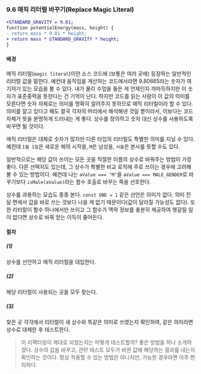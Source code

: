 ### 9.6 매직 리터럴 바꾸기(Replace Magic Literal)
``` diff
+STANDARD_GRAVITY = 9.81;
function potentialEnergy(mass, height) {
- return mass * 9.81 * height;
+ return mass * STANDARD_GRAVITY * height;
}
```
#### 배경
매직 리터럴(`magic literal`)이란 소스 코드에 (보통은 여러 곳에) 등장하는 일반적인 리터럴 값을 말한다. 예컨대 움직임을 계산하는 코드에서라면 9.80665라는 숫자가 여기저기 있는 모습을 볼 수 있다. 내가 물리 수업을 들은 게 언제인지 까마득하지만 이 숫자가 표준중력을 뜻한다는 건 기억이 난다. 하지만 코드를 읽는 사람이 이 값의 의미를 모른다면 숫자 자체로는 의미를 명확히 알려주지 못하므로 매직 리터럴이라 할 수 있다. 의미를 알고 있다고 해도 결국 각자의 머리에서 해석해낸 것일 뿐이라서, 이보다는 코드 자체가 뜻을 분명하게 드러내는 게 좋다. 상수를 정의하고 숫자 대신 상수를 사용하도록 바꾸면 될 것이다.

매직 리터럴은 대체로 숫자가 많지만 다른 타입의 리터럴도 특별한 의미를 지닐 수 있다. 예컨데 `1월 1일`은 새로운 해의 시작을, `M`은 남성을, `서울`은 본사를 뜻할 수도 있다.

일반적으로는 해당 값이 쓰이는 모든 곳을 적절한 이름의 상수로 바꿔주는 방법이 가장 좋다. 다른 선택지도 있는데, 그 상수가 특별한 비교 로직에 주로 쓰이는 경우에 고려해볼 수 있는 방법이다. 예컨데 나는 `aValue === "M"`을 `aValue === MALE_GENDER`로 바꾸기보다 `isMale(aValue)`라는 함수 호출로 바꾸는 쪽을 선호한다.

상수를 과용하는 모습도 종종 본다. `const ONE = 1` 같은 선언은 의미가 없다. 의미 전달 면에서 값을 바로 쓰는 것보다 나을 게 없기 때문이다(값이 달라질 가능성도 없다). 또한 리터럴이 함수 하나에서만 쓰이고 그 함수가 맥락 정보를 충분히 제공하여 헷갈릴 일이 없다면 상수로 바꿔 얻는 이득이 줄어든다.
#### 절차
##### (1)
상수를 선언하고 매직 리터럴을 대입한다.
##### (2)
해당 리터럴이 사용되는 곳을 모두 찾는다.
##### (3)
찾은 곳 각각에서 리터럴이 새 상수와 똑같은 의미로 쓰였는지 확인하여, 같은 의미라면 상수로 대체한 후 테스트한다.

> 이 리팩터링이 제대로 되었는지는 어떻게 테스트할까? 좋은 방법을 하나 소개하겠다. 상수의 값을 바꾸고, 관련 테스트 모두가 바뀐 값에 해당하는 결과를 내는지 확인하는 것이다. 항상 적용할 수 있는 방법은 아니지만, 가능한 경우라면 아주 편리하다.